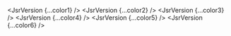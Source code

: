 <script lang="ts">
  import { JsrVersion } from 'svelte-shields'
  import type { JsrVersionPropsType } from 'svelte-shields';

  const color1: JsrVersionPropsType = {
    scope: '@hono',
    packageName: 'hono',
    color: 'green'
  }

  const color2: JsrVersionPropsType = {
    scope: '@hono',
    packageName: 'hono',
    color: '00FF00' 
  }

  const color3: JsrVersionPropsType = {
    scope: '@hono',
    packageName: 'hono',
    color: 'rgb(0, 255, 0)' 
  }

  const color4: JsrVersionPropsType = {
    scope: '@hono',
    packageName: 'hono',
    color: 'rgba(0, 255, 0, 1)' 
  }

  const color5: JsrVersionPropsType = {
    scope: '@hono',
    packageName: 'hono',
    color: 'hsl(120, 100%, 50%)' 
  }

  const color6: JsrVersionPropsType = {
    scope: '@hono',
    packageName: 'hono',
    color: 'hsla(120, 100%, 50%, 1)' 
  }
</script>

<JsrVersion {...color1} />
<JsrVersion {...color2} />
<JsrVersion {...color3} />
<JsrVersion {...color4} />
<JsrVersion {...color5} />
<JsrVersion {...color6} />